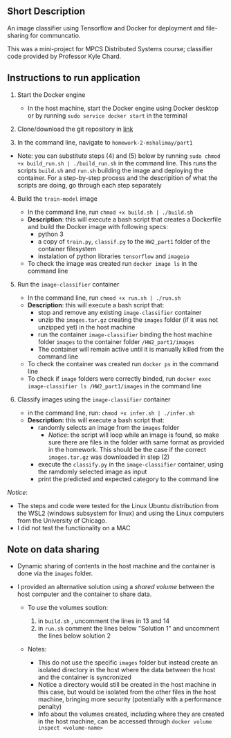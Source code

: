 ## Short Description

An image classifier using Tensorflow and Docker for deployment and file-sharing for communcatio.


This was a mini-project for MPCS Distributed Systems course; classifier code provided by Professor Kyle Chard.

## Instructions to run application
1) Start the Docker engine
	- In the host machine, start the Docker engine using Docker desktop or by running `sudo service docker start` in the terminal

2) Clone/download the git repository in [link](https://github.com/mpcs-52040/homework-2-mshalimay)

3) In the command line,  navigate to `homework-2-mshalimay/part1`

- Note: you can substitute steps (4) and (5) below by running `sudo chmod +x build_run.sh | ./build_run.sh` in the command line. This runs the scripts `build.sh` and `run.sh`  building the image and deploying the container. For a step-by-step process and the descripition of what the scripts are doing, go through each step separately 

4) Build the `train-model` image
	- In the command line, run `chmod +x build.sh | ./build.sh`
	- **Description**: this will execute a bash script that creates a Dockerfile and build the Docker image with following specs:
		- python 3
		- a copy of `train.py`, `classif.py` to the `HW2_part1` folder of the container filesystem
		- instalation of python libraries `tensorflow` and `imageio` 
	- To check the image was created run `docker image ls` in the command line

5) Run the `image-classifier` container
	- In the command line, run `chmod +x run.sh | ./run.sh`
	- **Description**: this will execute a bash script that:
		- stop and remove any existing `image-classifier` container
		- unzip the `images.tar.gz` creating the `images` folder (if it was not unzipped yet) in the host machine
		- run the container `image-classifier` binding the host machine folder `images` to the container folder `/HW2_part1/images`
		- The container will remain active until it is manually killed from the command line 
	- To check the container was created run `docker ps` in the command line
	- To check if `image` folders were correctly binded, run `docker exec image-classifier ls /HW2_part1/images` in the command line

6)  Classify images using the `image-classifier` container
	- in the command line, run: `chmod +x infer.sh | ./infer.sh`
	- **Description:** this will execute a bash script that:
		- randomly selects an image from the `images` folder
			- *Notice*: the script will loop while an image is found, so make sure there are files in the folder with same format as provided in the homework. This should be the case if the correct `images.tar.gz` was downloaded in step (2)
		- execute the `classify.py` in the `image-classifier` container, using the ramdomly selected image as input
		- print the predicted and expected category to the command line

*Notice*:
- The steps and code were tested for the Linux Ubuntu distribution from the WSL2 (windows subsystem for linux) and using the Linux computers from the University of Chicago. 
- I did not test the functionality on a MAC


## Note on data sharing
-  Dynamic sharing of contents in the host machine and the container is done via the `images` folder.

- I provided an alternative solution using a *shared volume* between the host computer and the container to share data. 
	- To use the volumes soution:
	  1)  in `build.sh` , uncomment the lines in 13 and 14
	  2) in `run.sh` comment the lines below "Solution 1"  and uncomment the lines below solution 2

    - Notes:
     	- This do not use the specific `images` folder but instead create an isolated directory in the host where the data between the host and the container is syncronized
     	- Notice a directory would still be created in the host machine in this case, but would be isolated from the other files in the host machine, bringing more security (potentially with a performance penalty) 
     	- Info about the volumes created, including where they are created in the host machine, can be accessed through `docker volume inspect <volume-name>`